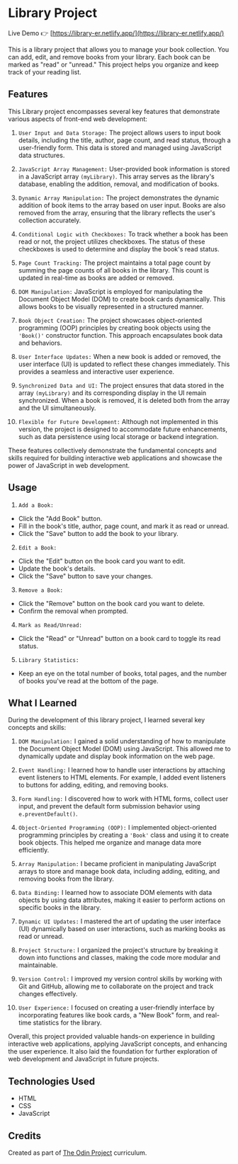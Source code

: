 # Library Project

Live Demo 👉 [https://library-er.netlify.app/](https://library-er.netlify.app/)

This is a library project that allows you to manage your book collection. You can add, edit, and remove books from your library. Each book can be marked as "read" or "unread." This project helps you organize and keep track of your reading list.

## Features

This Library project encompasses several key features that demonstrate various aspects of front-end web development:

1. `User Input and Data Storage:` The project allows users to input book details, including the title, author, page count, and read status, through a user-friendly form. This data is stored and managed using JavaScript data structures.

2. `JavaScript Array Management:` User-provided book information is stored in a JavaScript array `(myLibrary)`. This array serves as the library's database, enabling the addition, removal, and modification of books.

3. `Dynamic Array Manipulation:` The project demonstrates the dynamic addition of book items to the array based on user input. Books are also removed from the array, ensuring that the library reflects the user's collection accurately.

4. `Conditional Logic with Checkboxes:` To track whether a book has been read or not, the project utilizes checkboxes. The status of these checkboxes is used to determine and display the book's read status.

5. `Page Count Tracking:` The project maintains a total page count by summing the page counts of all books in the library. This count is updated in real-time as books are added or removed.

6. `DOM Manipulation:` JavaScript is employed for manipulating the Document Object Model (DOM) to create book cards dynamically. This allows books to be visually represented in a structured manner.

7. `Book Object Creation:` The project showcases object-oriented programming (OOP) principles by creating book objects using the `'Book()'` constructor function. This approach encapsulates book data and behaviors.

8. `User Interface Updates:` When a new book is added or removed, the user interface (UI) is updated to reflect these changes immediately. This provides a seamless and interactive user experience.

9. `Synchronized Data and UI:` The project ensures that data stored in the array `(myLibrary)` and its corresponding display in the UI remain synchronized. When a book is removed, it is deleted both from the array and the UI simultaneously.

10. `Flexible for Future Development:` Although not implemented in this version, the project is designed to accommodate future enhancements, such as data persistence using local storage or backend integration.

These features collectively demonstrate the fundamental concepts and skills required for building interactive web applications and showcase the power of JavaScript in web development.

## Usage

1. `Add a Book:`

- Click the "Add Book" button.
- Fill in the book's title, author, page count, and mark it as read or unread.
- Click the "Save" button to add the book to your library.

2. `Edit a Book:`

- Click the "Edit" button on the book card you want to edit.
- Update the book's details.
- Click the "Save" button to save your changes.

3. `Remove a Book:`

- Click the "Remove" button on the book card you want to delete.
- Confirm the removal when prompted.

4. `Mark as Read/Unread:`

- Click the "Read" or "Unread" button on a book card to toggle its read status.

5. `Library Statistics:`

- Keep an eye on the total number of books, total pages, and the number of books you've read at the bottom of the page.

## What I Learned

During the development of this library project, I learned several key concepts and skills:

1. `DOM Manipulation:` I gained a solid understanding of how to manipulate the Document Object Model (DOM) using JavaScript. This allowed me to dynamically update and display book information on the web page.

2. `Event Handling:` I learned how to handle user interactions by attaching event listeners to HTML elements. For example, I added event listeners to buttons for adding, editing, and removing books.

3. `Form Handling:` I discovered how to work with HTML forms, collect user input, and prevent the default form submission behavior using `e.preventDefault()`.

4. `Object-Oriented Programming (OOP):` I implemented object-oriented programming principles by creating a `'Book'` class and using it to create book objects. This helped me organize and manage data more efficiently.

5. `Array Manipulation:` I became proficient in manipulating JavaScript arrays to store and manage book data, including adding, editing, and removing books from the library.

6. `Data Binding:` I learned how to associate DOM elements with data objects by using data attributes, making it easier to perform actions on specific books in the library.

7. `Dynamic UI Updates:` I mastered the art of updating the user interface (UI) dynamically based on user interactions, such as marking books as read or unread.

8. `Project Structure:` I organized the project's structure by breaking it down into functions and classes, making the code more modular and maintainable.

9. `Version Control:` I improved my version control skills by working with Git and GitHub, allowing me to collaborate on the project and track changes effectively.

10. `User Experience:` I focused on creating a user-friendly interface by incorporating features like book cards, a "New Book" form, and real-time statistics for the library.

Overall, this project provided valuable hands-on experience in building interactive web applications, applying JavaScript concepts, and enhancing the user experience. It also laid the foundation for further exploration of web development and JavaScript in future projects.

## Technologies Used

- HTML
- CSS
- JavaScript

## Credits

Created as part of [The Odin Project](https://www.theodinproject.com/lessons/node-path-javascript-library) curriculum.
